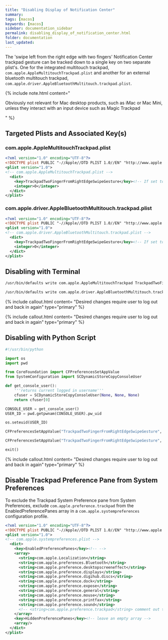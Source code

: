 ```yaml
---
title: "Disabling Display of Notification Center"
summary:
tags: [macos]
keywords: [macos]
sidebar: documentation_sidebar
permalink: disabling_display_of_notification_center.html
folder: documentation
last_updated:
---
```


The 'swipe left from the right edge with two fingers' Notification Center trackpad gesture can be tracked down to a single key on two separate plist's. One for the integrated multitouch trackpad, `com.apple.AppleMultitouchTrackpad.plist` and another for an external bluetooth multitouch trackpad, `com.apple.driver.AppleBluetoothMultitouch.trackpad.plist`.

{% include note.html content="

Obviously not relevant for Mac desktop products, such as iMac or Mac Mini, unless they interact with an input device such as Magic Trackpad

" %}

## Targeted Plists and Associated Key(s)

### com.apple.AppleMultitouchTrackpad.plist

```xml
<?xml version="1.0" encoding="UTF-8"?>
<!DOCTYPE plist PUBLIC "-//Apple//DTD PLIST 1.0//EN" "http://www.apple.com/DTDs/PropertyList-1.0.dtd">
<plist version="1.0">
<!-- com.apple.AppleMultitouchTrackpad.plist -->
  <dict>
    <key>TrackpadTwoFingerFromRightEdgeSwipeGesture</key><!-- If set to 0, disables notification center gesture -->
    <integer>0</integer>
  </dict>
</plist>
```

### com.apple.driver.AppleBluetoothMultitouch.trackpad.plist


```xml
<?xml version="1.0" encoding="UTF-8"?>
<!DOCTYPE plist PUBLIC "-//Apple//DTD PLIST 1.0//EN" "http://www.apple.com/DTDs/PropertyList-1.0.dtd">
<plist version="1.0">
<!-- com.apple.driver.AppleBluetoothMultitouch.trackpad.plist -->
  <dict>
    <key>TrackpadTwoFingerFromRightEdgeSwipeGesture</key><!-- If set to 0, disables notification center gesture -->
    <integer>0</integer>
  </dict>
</plist>
```

## Disabling with Terminal

```sh
/usr/bin/defaults write com.apple.AppleMultitouchTrackpad TrackpadTwoFingerFromRightEdgeSwipeGesture -int 0
```

```sh
/usr/bin/defaults write com.apple.driver.AppleBluetoothMultitouch.trackpad TrackpadTwoFingerFromRightEdgeSwipeGesture -int 0
```

{% include callout.html content=
"Desired changes require user to log out and back in again"
type="primary" %}

{% include callout.html content=
"Desired changes require user to log out and back in again"
type="primary" %}

## Disabling with Python Script

```py
#!/usr/bin/python

import os
import pwd

from CoreFoundation import CFPreferencesSetAppValue
from SystemConfiguration import SCDynamicStoreCopyConsoleUser

def get_console_user():
    '''returns current logged in username'''
    cfuser = SCDynamicStoreCopyConsoleUser(None, None, None)
    return cfuser[0]

CONSOLE_USER = get_console_user()
USER_ID = pwd.getpwnam(CONSOLE_USER).pw_uid

os.seteuid(USER_ID)

CFPreferencesSetAppValue("TrackpadTwoFingerFromRightEdgeSwipeGesture", 0, "com.apple.AppleMultitouchTrackpad")

CFPreferencesSetAppValue("TrackpadTwoFingerFromRightEdgeSwipeGesture", 0, "com.apple.driver.AppleBluetoothMultitouch.trackpad")

exit()
```
{% include callout.html content=
"Desired changes require user to log out and back in again"
type="primary" %}

## Disable Trackpad Preference Pane from System Preferences

To exclude the Trackpad System Preference pane from System Preferences, exclude `com.apple.preference.trackpad` from the EnabledPreferencePanes array in a `com.apple.systempreferences` configuration profile.

```xml
<?xml version="1.0" encoding="UTF-8"?>
<!DOCTYPE plist PUBLIC "-//Apple//DTD PLIST 1.0//EN" "http://www.apple.com/DTDs/PropertyList-1.0.dtd">
<plist version="1.0">
<!-- com.apple.systempreferences.plist -->
  <dict>
    <key>EnabledPreferencePanes</key><!-- -->
    <array>
      <string>com.apple.Localization</string>
      <string>com.apple.preferences.Bluetooth</string>
      <string>com.apple.preference.desktopscreeneffect</string>
      <string>com.apple.preference.displays</string>
      <string>com.apple.preference.digihub.discs</string>
      <string>com.apple.preference.dock</string>
      <string>com.apple.preference.expose</string>
      <string>com.apple.preference.general</string>
      <string>com.apple.preference.mouse</string>
      <string>com.apple.preference.printfax</string>
      <string>com.apple.preference.sound</string>
      <!-- <string>com.apple.preference.trackpad</string> comment out to disable Trackpad preference pane -->
    </array>
    <key>HiddenPreferencePanes</key><!-- leave an empty array -->
    <array/>
  </dict>
</plist>
```
